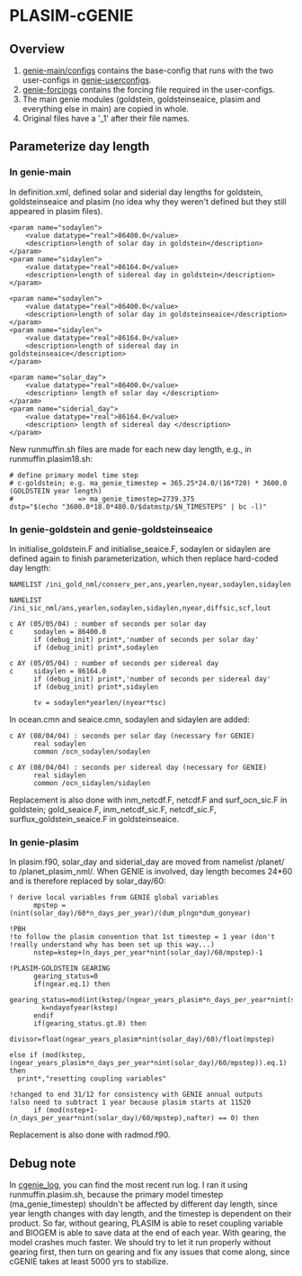# PLASIM-cGENIE
## Overview
1. [genie-main/configs](https://github.com/Camillalxy98/PLASIM-cGENIE/tree/master/genie-main/configs) contains the base-config that runs with the two user-configs in [genie-userconfigs](https://github.com/Camillalxy98/PLASIM-cGENIE/tree/master/genie-userconfigs).
2. [genie-forcings](https://github.com/Camillalxy98/PLASIM-cGENIE/tree/master/genie-forcings) contains the forcing file required in the user-configs.
3. The main genie modules (goldstein, goldsteinseaice, plasim and everything else in main) are copied in whole.
4. Original files have a '_1' after their file names.
## Parameterize day length
### In genie-main
In definition.xml, defined solar and siderial day lengths for goldstein, goldsteinseaice and plasim (no idea why they weren't defined but they still appeared in plasim files).
```
<param name="sodaylen">
    <value datatype="real">86400.0</value>
    <description>length of solar day in goldstein</description>
</param>
<param name="sidaylen">
    <value datatype="real">86164.0</value>
    <description>length of sidereal day in goldstein</description>
</param>
```
```
<param name="sodaylen">
    <value datatype="real">86400.0</value>
    <description>length of solar day in goldsteinseaice</description>
</param>
<param name="sidaylen">
    <value datatype="real">86164.0</value>
    <description>length of sidereal day in goldsteinseaice</description>
</param>
```
```
<param name="solar_day">
    <value datatype="real">86400.0</value>
    <description> length of solar day </description>
</param>
<param name="siderial_day">
    <value datatype="real">86164.0</value>
    <description> length of sidereal day </description>
</param>
```
New runmuffin.sh files are made for each new day length, e.g., in runmuffin.plasim18.sh:
```
# define primary model time step
# c-goldstein; e.g. ma_genie_timestep = 365.25*24.0/(16*720) * 3600.0 (GOLDSTEIN year length)
#                => ma_genie_timestep=2739.375
dstp="$(echo "3600.0*18.0*480.0/$datmstp/$N_TIMESTEPS" | bc -l)"
```
### In genie-goldstein and genie-goldsteinseaice
In initialise_goldstein.F and initialise_seaice.F, sodaylen or sidaylen are defined again to finish parameterization, which then replace hard-coded day length:
```
NAMELIST /ini_gold_nml/conserv_per,ans,yearlen,nyear,sodaylen,sidaylen
```
```
NAMELIST /ini_sic_nml/ans,yearlen,sodaylen,sidaylen,nyear,diffsic,scf,lout
```
```
c AY (05/05/04) : number of seconds per solar day
c     sodaylen = 86400.0
      if (debug_init) print*,'number of seconds per solar day'
      if (debug_init) print*,sodaylen

c AY (05/05/04) : number of seconds per sidereal day
c     sidaylen = 86164.0
      if (debug_init) print*,'number of seconds per sidereal day'
      if (debug_init) print*,sidaylen

      tv = sodaylen*yearlen/(nyear*tsc)
```
In ocean.cmn and seaice.cmn, sodaylen and sidaylen are added:
```
c AY (08/04/04) : seconds per solar day (necessary for GENIE)
      real sodaylen
      common /ocn_sodaylen/sodaylen

c AY (08/04/04) : seconds per sidereal day (necessary for GENIE)
      real sidaylen
      common /ocn_sidaylen/sidaylen
```
Replacement is also done with inm_netcdf.F, netcdf.F and surf_ocn_sic.F in goldstein; gold_seaice.F, inm_netcdf_sic.F, netcdf_sic.F, surflux_goldstein_seaice.F in goldsteinseaice.
### In genie-plasim
In plasim.f90, solar_day and siderial_day are moved from namelist /planet/ to /planet_plasim_nml/.
When GENIE is involved, day length becomes 24*60 and is therefore replaced by solar_day/60:
```
! derive local variables from GENIE global variables
      mpstep = (nint(solar_day)/60*n_days_per_year)/(dum_plngo*dum_gonyear)
```
```
!PBH
!to follow the plasim convention that 1st timestep = 1 year (don't
!really understand why has been set up this way...) 
      nstep=kstep+(n_days_per_year*nint(solar_day)/60/mpstep)-1
```
```
!PLASIM-GOLDSTEIN GEARING
      gearing_status=0
      if(ngear.eq.1) then
        gearing_status=mod(int(kstep/(ngear_years_plasim*n_days_per_year*nint(solar_day)/60/mpstep)),ngear_multiple)
        k=ndayofyear(kstep)
      endif
      if(gearing_status.gt.0) then
        divisor=float(ngear_years_plasim*nint(solar_day)/60)/float(mpstep)
```
```
else if (mod(kstep,(ngear_years_plasim*n_days_per_year*nint(solar_day)/60/mpstep)).eq.1) then
  print*,"resetting coupling variables"
```
```
!changed to end 31/12 for consistency with GENIE annual outputs
!also need to subtract 1 year because plasim starts at 11520
      if (mod(nstep+1-(n_days_per_year*nint(solar_day)/60/mpstep),nafter) == 0) then
```
Replacement is also done with radmod.f90.
## Debug note
In [cgenie_log](https://github.com/Camillalxy98/PLASIM-cGENIE/tree/master/cgenie_log), you can find the most recent run log. I ran it using runmuffin.plasim.sh, because the primary model timestep (ma_genie_timestep) shouldn't be affected by different day length, since year length changes with day length, and the timestep is dependent on their product. 
So far, without gearing, PLASIM is able to reset coupling variable and BIOGEM is able to save data at the end of each year. With gearing, the model crashes much faster. We should try to let it run properly without gearing first, then turn on gearing and fix any issues that come along, since cGENIE takes at least 5000 yrs to stabilize.
